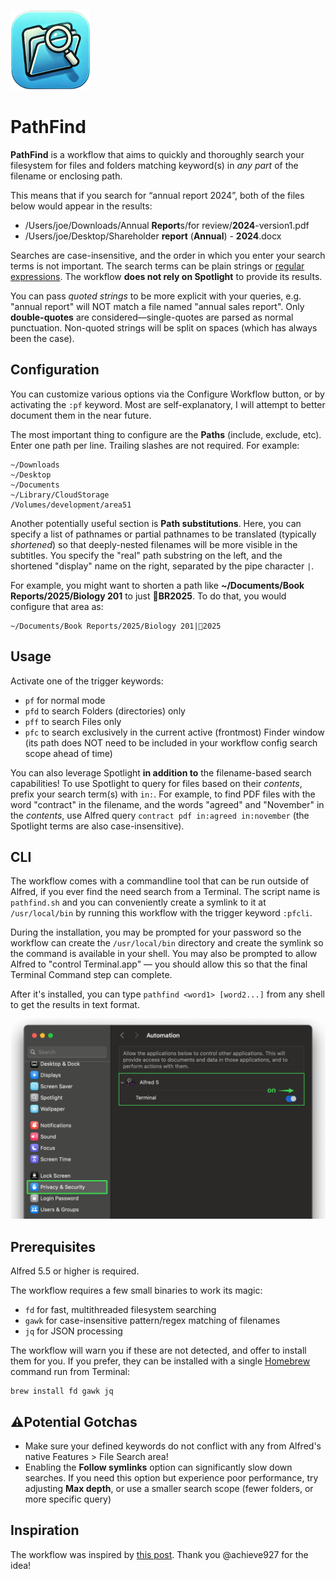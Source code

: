 ![](./icon_s.png)

# PathFind

**PathFind** is a workflow that aims to quickly and thoroughly search your filesystem for files and folders matching keyword(s) in *any part* of the filename or enclosing path.

This means that if you search for “annual report 2024”, both of the files below would appear in the results:

- /Users/joe/Downloads/Annual **Report**s/for review/**2024**-version1.pdf
- /Users/joe/Desktop/Shareholder **report** (**Annual**) - **2024**.docx

Searches are case-insensitive, and the order in which you enter your search terms is not important. The search terms can be plain strings or [regular expressions](https://regex101.com/r/QmVP21/1). The workflow **does not rely on Spotlight** to provide its results.

You can pass *quoted strings* to be more explicit with your queries, e.g. "annual report" will NOT match a file named "annual sales report". Only **double-quotes** are considered—single-quotes are parsed as normal punctuation. Non-quoted strings will be split on spaces (which has always been the case).

## Configuration

You can customize various options via the Configure Workflow button, or by activating the `:pf` keyword. Most are self-explanatory, I will attempt to better document them in the near future.

The most important thing to configure are the **Paths** (include, exclude, etc). Enter one path per line. Trailing slashes are not required. For example:

```
~/Downloads
~/Desktop
~/Documents
~/Library/CloudStorage
/Volumes/development/area51
```

Another potentially useful section is **Path substitutions**. Here, you can specify a list of pathnames or partial pathnames to be translated (typically _shortened_) so that deeply-nested filenames will be more visible in the subtitles. You specify the "real" path substring on the left, and the shortened "display" name on the right, separated by the pipe character `|`.

For example, you might want to shorten a path like **~/Documents/Book Reports/2025/Biology 201** to just **📕BR2025**. To do that, you would configure that area as:

```
~/Documents/Book Reports/2025/Biology 201|📕2025
```

## Usage

Activate one of the trigger keywords:
- `pf` for normal mode
- `pfd` to search Folders (directories) only
- `pff` to search Files only
- `pfc` to search exclusively in the current active (frontmost) Finder window (its path does NOT need to be included in your workflow config search scope ahead of time)

You can also leverage Spotlight **in addition to** the filename-based search capabilities! To use Spotlight to query for files based on their *contents*, prefix your search term(s) with `in:`. For example, to find PDF files with the word "contract" in the filename, and the words "agreed" and "November" in the *contents*, use Alfred query `contract pdf in:agreed in:november` (the Spotlight terms are also case-insensitive).

## CLI

The workflow comes with a commandline tool that can be run outside of Alfred, if you ever find the need search from a Terminal. The script name is `pathfind.sh` and you can conveniently create a symlink to it at `/usr/local/bin` by running this workflow with the trigger keyword `:pfcli`.

During the installation, you may be prompted for your password so the workflow can create the `/usr/local/bin` directory and create the symlink so the command is available in your shell. You may also be prompted to allow Alfred to "control Terminal.app" — you should allow this so that the final Terminal Command step can complete.

After it's installed, you can type `pathfind <word1> [word2...]` from any shell to get the results in text format.

![](./enable_automation.png)

## Prerequisites

Alfred 5.5 or higher is required.

The workflow requires a few small binaries to work its magic:
- `fd` for fast, multithreaded filesystem searching
- `gawk` for case-insensitive pattern/regex matching of filenames
- `jq` for JSON processing

The workflow will warn you if these are not detected, and offer to install them for you. If you prefer, they can be installed with a single [Homebrew](https://brew.sh/) command run from Terminal:

```
brew install fd gawk jq
```

## ⚠️Potential Gotchas

- Make sure your defined keywords do not conflict with any from Alfred's native Features > File Search area!
- Enabling the **Follow symlinks** option can significantly slow down searches. If you need this option but experience poor performance, try adjusting **Max depth**, or use a smaller search scope (fewer folders, or more specific query)

## Inspiration

The workflow was inspired by [this post](https://www.alfredforum.com/topic/22886-locating-a-document-by-searching-for-words-that-are-in-the-documents-filepath/). Thank you @achieve927 for the idea!
